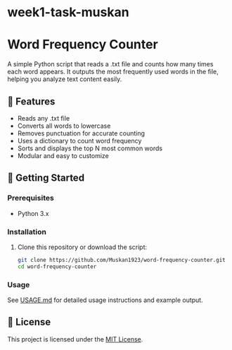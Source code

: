# week1-task-muskan
# Word Frequency Counter

A simple Python script that reads a .txt file and counts how many times each word appears. It outputs the most frequently used words in the file, helping you analyze text content easily.

## 📌 Features

- Reads any .txt file
- Converts all words to lowercase
- Removes punctuation for accurate counting
- Uses a dictionary to count word frequency
- Sorts and displays the top N most common words
- Modular and easy to customize

## 🚀 Getting Started

### Prerequisites

- Python 3.x

### Installation

1. Clone this repository or download the script:
   ```bash
   git clone https://github.com/Muskan1923/word-frequency-counter.git
   cd word-frequency-counter
### Usage
See [USAGE.md](USAGE.md) for detailed usage instructions and example output.

## 📄 License

This project is licensed under the [MIT License](LICENSE).
